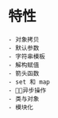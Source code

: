# 特性
    - 对象拷贝
    - 默认参数
    - 字符串模板
    - 解构赋值
    - 箭头函数
    - set 和 map
    - 异步操作
    - 类与对象
    - 模块化
    